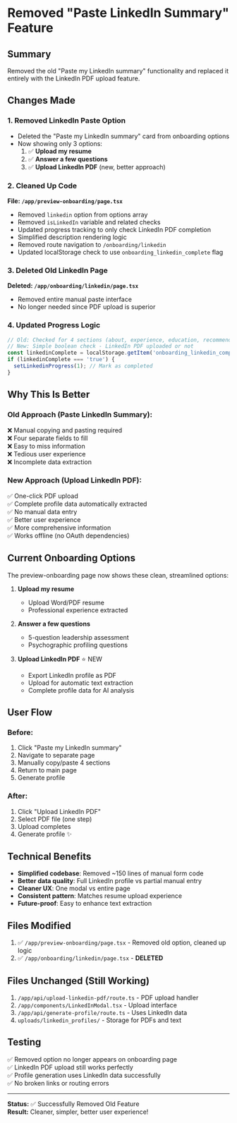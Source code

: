 # Removed "Paste LinkedIn Summary" Feature

## Summary
Removed the old "Paste my LinkedIn summary" functionality and replaced it entirely with the LinkedIn PDF upload feature.

## Changes Made

### 1. **Removed LinkedIn Paste Option**
- Deleted the "Paste my LinkedIn summary" card from onboarding options
- Now showing only 3 options:
  1. ✅ **Upload my resume**
  2. ✅ **Answer a few questions**
  3. ✅ **Upload LinkedIn PDF** (new, better approach)

### 2. **Cleaned Up Code**
**File: `/app/preview-onboarding/page.tsx`**

- Removed `linkedin` option from options array
- Removed `isLinkedIn` variable and related checks
- Updated progress tracking to only check LinkedIn PDF completion
- Simplified description rendering logic
- Removed route navigation to `/onboarding/linkedin`
- Updated localStorage check to use `onboarding_linkedin_complete` flag

### 3. **Deleted Old LinkedIn Page**
**Deleted: `/app/onboarding/linkedin/page.tsx`**
- Removed entire manual paste interface
- No longer needed since PDF upload is superior

### 4. **Updated Progress Logic**
```typescript
// Old: Checked for 4 sections (about, experience, education, recommendations)
// New: Simple boolean check - LinkedIn PDF uploaded or not
const linkedinComplete = localStorage.getItem('onboarding_linkedin_complete');
if (linkedinComplete === 'true') {
  setLinkedinProgress(1); // Mark as completed
}
```

## Why This Is Better

### Old Approach (Paste LinkedIn Summary):
❌ Manual copying and pasting required  
❌ Four separate fields to fill  
❌ Easy to miss information  
❌ Tedious user experience  
❌ Incomplete data extraction  

### New Approach (Upload LinkedIn PDF):
✅ One-click PDF upload  
✅ Complete profile data automatically extracted  
✅ No manual data entry  
✅ Better user experience  
✅ More comprehensive information  
✅ Works offline (no OAuth dependencies)  

## Current Onboarding Options

The preview-onboarding page now shows these clean, streamlined options:

1. **Upload my resume**
   - Upload Word/PDF resume
   - Professional experience extracted

2. **Answer a few questions**
   - 5-question leadership assessment
   - Psychographic profiling questions

3. **Upload LinkedIn PDF** ⭐ NEW
   - Export LinkedIn profile as PDF
   - Upload for automatic text extraction
   - Complete profile data for AI analysis

## User Flow

### Before:
1. Click "Paste my LinkedIn summary"
2. Navigate to separate page
3. Manually copy/paste 4 sections
4. Return to main page
5. Generate profile

### After:
1. Click "Upload LinkedIn PDF"
2. Select PDF file (one step)
3. Upload completes
4. Generate profile ✨

## Technical Benefits

- **Simplified codebase**: Removed ~150 lines of manual form code
- **Better data quality**: Full LinkedIn profile vs partial manual entry
- **Cleaner UX**: One modal vs entire page
- **Consistent pattern**: Matches resume upload experience
- **Future-proof**: Easy to enhance text extraction

## Files Modified

1. ✅ `/app/preview-onboarding/page.tsx` - Removed old option, cleaned up logic
2. ✅ `/app/onboarding/linkedin/page.tsx` - **DELETED**

## Files Unchanged (Still Working)

1. `/app/api/upload-linkedin-pdf/route.ts` - PDF upload handler
2. `/app/components/LinkedInModal.tsx` - Upload interface
3. `/app/api/generate-profile/route.ts` - Uses LinkedIn data
4. `uploads/linkedin_profiles/` - Storage for PDFs and text

## Testing

✅ Removed option no longer appears on onboarding page  
✅ LinkedIn PDF upload still works perfectly  
✅ Profile generation uses LinkedIn data successfully  
✅ No broken links or routing errors  

---

**Status:** ✅ Successfully Removed Old Feature  
**Result:** Cleaner, simpler, better user experience!
